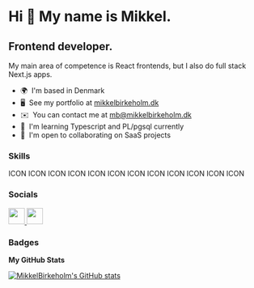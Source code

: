 Hi 👋 My name is Mikkel.
========================

Frontend developer.
-------------------

My main area of competence is React frontends, but I also do full stack Next.js apps.

* 🌍  I'm based in Denmark
* 🖥️  See my portfolio at [mikkelbirkeholm.dk](http://mikkelbirkeholm.dk)
* ✉️  You can contact me at [mb@mikkelbirkeholm.dk](mailto:mb@mikkelbirkeholm.dk)
* 🧠  I'm learning Typescript and PL/pgsql currently
* 🤝  I'm open to collaborating on SaaS projects

### Skills


<p align="left">
ICON ICON ICON ICON ICON ICON ICON ICON ICON ICON ICON ICON
</p>


### Socials

<p align="left"> <a href="https://www.github.com/MikkelBirkeholm" target="_blank" rel="noreferrer"> <picture> <source media="(prefers-color-scheme: dark)" srcset="https://raw.githubusercontent.com/danielcranney/readme-generator/main/public/icons/socials/github-dark.svg" /> <source media="(prefers-color-scheme: light)" srcset="https://raw.githubusercontent.com/danielcranney/readme-generator/main/public/icons/socials/github.svg" /> <img src="https://raw.githubusercontent.com/danielcranney/readme-generator/main/public/icons/socials/github.svg" width="32" height="32" /> </picture> </a> <a href="https://www.linkedin.com/in/MikkelBirkeholm" target="_blank" rel="noreferrer"> <picture> <source media="(prefers-color-scheme: dark)" srcset="undefined" /> <source media="(prefers-color-scheme: light)" srcset="https://raw.githubusercontent.com/danielcranney/readme-generator/main/public/icons/socials/linkedin.svg" /> <img src="https://raw.githubusercontent.com/danielcranney/readme-generator/main/public/icons/socials/linkedin.svg" width="32" height="32" /> </picture> </a></p>

### Badges

<b>My GitHub Stats</b>

<a href="http://www.github.com/MikkelBirkeholm"><img src="https://github-readme-stats.vercel.app/api?username=MikkelBirkeholm&show_icons=true&hide=&count_private=true&title_color=0891b2&text_color=ffffff&icon_color=0891b2&bg_color=000000&hide_border=true&show_icons=true" alt="MikkelBirkeholm's GitHub stats" /></a>
